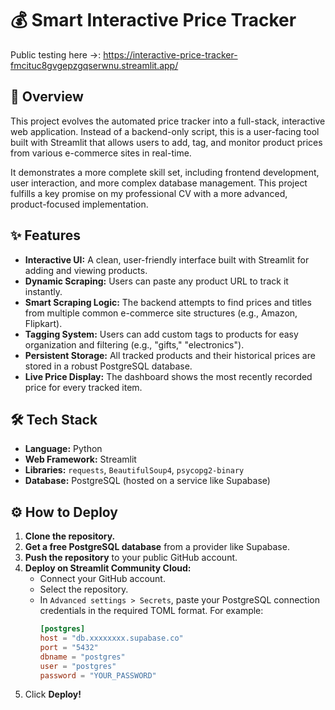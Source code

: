 # 💰 Smart Interactive Price Tracker
Public testing here ->: https://interactive-price-tracker-fmcituc8gvgepzgqserwnu.streamlit.app/
## 🚀 Overview

This project evolves the automated price tracker into a full-stack, interactive web application. Instead of a backend-only script, this is a user-facing tool built with Streamlit that allows users to add, tag, and monitor product prices from various e-commerce sites in real-time.

It demonstrates a more complete skill set, including frontend development, user interaction, and more complex database management. This project fulfills a key promise on my professional CV with a more advanced, product-focused implementation.

## ✨ Features

* **Interactive UI:** A clean, user-friendly interface built with Streamlit for adding and viewing products.
* **Dynamic Scraping:** Users can paste any product URL to track it instantly.
* **Smart Scraping Logic:** The backend attempts to find prices and titles from multiple common e-commerce site structures (e.g., Amazon, Flipkart).
* **Tagging System:** Users can add custom tags to products for easy organization and filtering (e.g., "gifts," "electronics").
* **Persistent Storage:** All tracked products and their historical prices are stored in a robust PostgreSQL database.
* **Live Price Display:** The dashboard shows the most recently recorded price for every tracked item.

## 🛠️ Tech Stack

* **Language:** Python
* **Web Framework:** Streamlit
* **Libraries:** `requests`, `BeautifulSoup4`, `psycopg2-binary`
* **Database:** PostgreSQL (hosted on a service like Supabase)

## ⚙️ How to Deploy

1.  **Clone the repository.**
2.  **Get a free PostgreSQL database** from a provider like Supabase.
3.  **Push the repository** to your public GitHub account.
4.  **Deploy on Streamlit Community Cloud:**
    * Connect your GitHub account.
    * Select the repository.
    * In `Advanced settings > Secrets`, paste your PostgreSQL connection credentials in the required TOML format. For example:
        ```toml
        [postgres]
        host = "db.xxxxxxxx.supabase.co"
        port = "5432"
        dbname = "postgres"
        user = "postgres"
        password = "YOUR_PASSWORD"
        ```
5.  Click **Deploy!**
